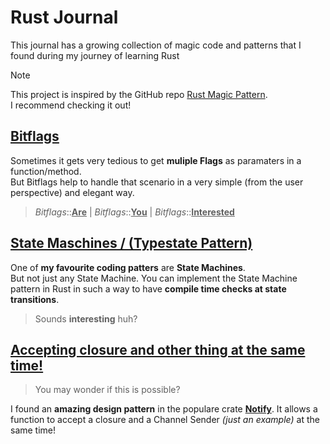 # Rust Journal

This journal has a growing collection of magic code and patterns that I found during my journey of learning Rust

> [!NOTE]
> This project is inspired by the GitHub repo [Rust Magic Pattern](https://github.com/alexpusch/rust-magic-patterns/).  
> I recommend checking it out!

## [Bitflags](bitflags/Readme.md)

Sometimes it gets very tedious to get **muliple Flags** as paramaters in a function/method.  
But Bitflags help to handle that scenario in a very simple (from the user perspective) and elegant way.

> _Bitflags_::<ins>**Are**</ins> | _Bitflags_::<ins>**You**</ins> | _Bitflags_::<ins>**Interested**</ins>

## [State Maschines / (Typestate Pattern)](state-machines/Readme.md)

One of **my favourite coding patters** are **State Machines**.  
But not just any State Machine.
You can implement the State Machine pattern in Rust in such a way to have **compile time checks at state transitions**.

> Sounds **interesting** huh?

## [Accepting closure and other thing at the same time!](accepting-closures-and-other-things/Readme.md)

> You may wonder if this is possible?

I found an **amazing design pattern** in the populare crate **[Notify](https://github.com/notify-rs/notify/)**. It allows a function to accept a closure and a Channel Sender _(just an example)_ at the same time!
